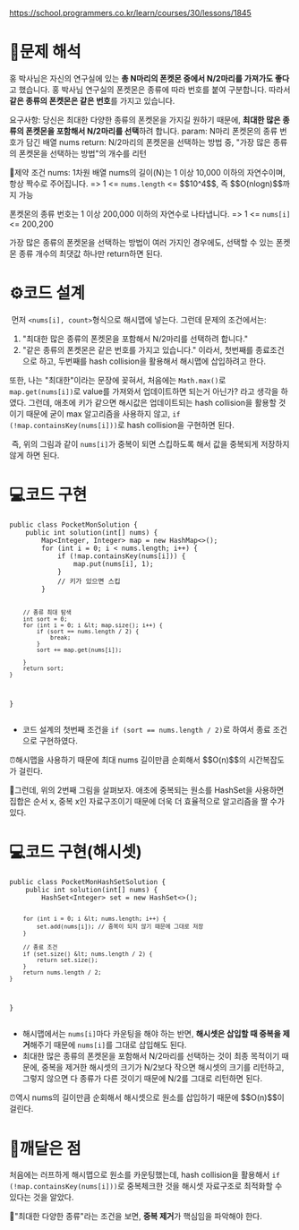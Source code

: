 <p><a href="https://school.programmers.co.kr/learn/courses/30/lessons/1845">https://school.programmers.co.kr/learn/courses/30/lessons/1845</a></p>
<h1 id="📜문제-해석">📜문제 해석</h1>
<p>홍 박사님은 자신의 연구실에 있는 <strong>총 N마리의 폰켓몬 중에서 N/2마리를 가져가도 좋다</strong>고 했습니다.
홍 박사님 연구실의 폰켓몬은 종류에 따라 번호를 붙여 구분합니다. 따라서 <strong>같은 종류의 폰켓몬은 같은 번호</strong>를 가지고 있습니다.</p>
<p>요구사항: 당신은 최대한 다양한 종류의 폰켓몬을 가지길 원하기 때문에, <strong>최대한 많은 종류의 폰켓몬을 포함해서 N/2마리를 선택</strong>하려 합니다.
param: N마리 폰켓몬의 종류 번호가 담긴 배열 nums
return: N/2마리의 폰켓몬을 선택하는 방법 중, &quot;가장 많은 종류의 폰켓몬을 선택하는 방법&quot;의 개수를 리턴</p>
<p>🚧제약 조건
nums: 1차원 배열
nums의 길이(N)는 1 이상 10,000 이하의 자연수이며, 항상 짝수로 주어집니다.
=&gt; 1 &lt;= <code>nums.length</code> &lt;= $$10^4$$, 즉 $$O(nlogn)$$까지 가능</p>
<p>폰켓몬의 종류 번호는 1 이상 200,000 이하의 자연수로 나타냅니다.
=&gt; 1 &lt;= <code>nums[i]</code> &lt;= 200,200</p>
<p>가장 많은 종류의 폰켓몬을 선택하는 방법이 여러 가지인 경우에도, 선택할 수 있는 폰켓몬 종류 개수의 최댓값 하나만 return하면 된다.</p>
<h1 id="⚙️코드-설계">⚙️코드 설계</h1>
<p><img alt="" src="https://velog.velcdn.com/images/csj0209/post/70eee453-9d06-4f30-95b5-aaf15c6e6e5a/image.jpg" />
먼저 <code>&lt;nums[i], count&gt;</code>형식으로 해시맵에 넣는다. 그런데 문제의 조건에서는:</p>
<ol>
<li>&quot;최대한 많은 종류의 폰켓몬을 포함해서 N/2마리를 선택하려 합니다.&quot;</li>
<li>&quot;같은 종류의 폰켓몬은 같은 번호를 가지고 있습니다.&quot;
이라서, 첫번째를 종료조건으로 하고, 두번째를 hash collision을 활용해서 해시맵에 삽입하려고 한다.</li>
</ol>
<p>또한, 나는 &quot;최대한&quot;이라는 문장에 꽂혀서, 처음에는 <code>Math.max()</code>로 <code>map.get(nums[i])</code>로 value를 가져와서 업데이트하면 되는거 아닌가? 라고 생각을 하였다.
그런데, 애초에 키가 같으면 해시값은 업데이트되는 hash collision을 활용할 것이기 때문에 굳이 max 알고리즘을 사용하지 않고, <code>if (!map.containsKey(nums[i]))</code>로 hash collision을 구현하면 된다.</p>
<p><img alt="" src="https://velog.velcdn.com/images/csj0209/post/458f840f-1833-47a0-adb1-e73acc59d14d/image.jpg" />
즉, 위의 그림과 같이 <code>nums[i]</code>가 중복이 되면 스킵하도록 해서 값을 중복되게 저장하지 않게 하면 된다.</p>
<h1 id="💻코드-구현">💻코드 구현</h1>
<pre><code class="language-java">public class PocketMonSolution {
    public int solution(int[] nums) {
        Map&lt;Integer, Integer&gt; map = new HashMap&lt;&gt;();
        for (int i = 0; i &lt; nums.length; i++) {
            if (!map.containsKey(nums[i])) {
                map.put(nums[i], 1);
            }
            // 키가 있으면 스킵
        }

        // 종류 최대 탐색
        int sort = 0;
        for (int i = 0; i &lt; map.size(); i++) {
            if (sort == nums.length / 2) {
                break;
            }
            sort += map.get(nums[i]);

        }
        return sort;
    }
}</code></pre>
<ul>
<li>코드 설계의 첫번째 조건을 <code>if (sort == nums.length / 2)</code>로 하여서 종료 조건으로 구현하였다.</li>
</ul>
<p>⏰해시맵을 사용하기 때문에 최대 nums 길이만큼 순회해서 $$O(n)$$의 시간복잡도가 걸린다.</p>
<p>🤔그런데, 위의 2번째 그림을 살펴보자. 애초에 중복되는 원소를 HashSet을 사용하면 집합은 순서 x, 중복 x인 자료구조이기 때문에 더욱 더 효율적으로 알고리즘을 짤 수가 있다.</p>
<h1 id="💻코드-구현해시셋">💻코드 구현(해시셋)</h1>
<pre><code class="language-java">public class PocketMonHashSetSolution {
    public int solution(int[] nums) {
        HashSet&lt;Integer&gt; set = new HashSet&lt;&gt;();

        for (int i = 0; i &lt; nums.length; i++) {
            set.add(nums[i]); // 중복이 되지 않기 때문에 그대로 저장
        }

        // 종료 조건
        if (set.size() &lt; nums.length / 2) {
            return set.size();
        }
        return nums.length / 2;
    }
}</code></pre>
<ul>
<li>해시맵에서는 <code>nums[i]</code>마다 카운팅을 해야 하는 반면, <strong>해시셋은 삽입할 때 중복을 제거</strong>해주기 때문에 <code>nums[i]</code>를 그대로 삽입해도 된다.</li>
<li>최대한 많은 종류의 폰켓몬을 포함해서 N/2마리를 선택하는 것이 최종 목적이기 때문에, 
중복을 제거한 해시셋의 크기가 N/2보다 작으면 해시셋의 크기를 리턴하고, 그렇지 않으면 다 종류가 다른 것이기 때문에 N/2를 그대로 리턴하면 된다.</li>
</ul>
<p>⏰역시 nums의 길이만큼 순회해서 해시셋으로 원소를 삽입하기 때문에 $$O(n)$$이 걸린다.</p>
<h1 id="📝깨달은-점">📝깨달은 점</h1>
<p>처음에는 러프하게 해시맵으로 원소를 카운팅했는데, hash collision을 활용해서 <code>if (!map.containsKey(nums[i]))</code>로 중복체크한 것을 해시셋 자료구조로 최적화할 수 있다는 것을 알았다.</p>
<p>🤖&quot;최대한 다양한 종류&quot;라는 조건을 보면, <strong>중복 제거</strong>가 핵심임을 파악해야 한다.</p>